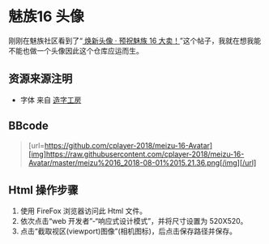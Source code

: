 # 魅族16 头像
刚刚在魅族社区看到了“[
焕新头像 · 预祝魅族 16 大卖！](https://bbs.meizu.cn/thread-10306938-1-1.html)”这个帖子，我就在想我能不能也做一个头像因此这个仓库应运而生。

## 资源来源注明
- 字体 来自 [造字工房](http://www.makefont.com/font.html?MFDianHei_Noncommercial_Thin)

## BBcode
> [url=https://github.com/cplayer-2018/meizu-16-Avatar][img]https://raw.githubusercontent.com/cplayer-2018/meizu-16-Avatar/master/meizu%2016_2018-08-01%2015.21.36.png[/img][/url]

## Html 操作步骤
1. 使用 FireFox 浏览器访问此 Html 文件。
2. 依次点击“web 开发者”-“响应式设计模式”，并将尺寸设置为 520X520。
3. 点击“截取视区(viewport)图像”(相机图标)，后点击保存路径并保存。
